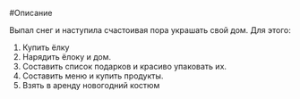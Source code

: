 #Описание

Выпал снег и наступила счастоивая пора украшать свой дом. 
Для этого:
1. Купить ёлку
2. Нарядить ёлоку и дом.
3. Составить список подарков и красиво упаковать их.
4. Составить меню и купить продукты.
5. Взять в аренду новогодний костюм